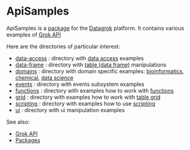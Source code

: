 # ApiSamples

ApiSamples is a [package](https://datagrok.ai/help/develop/develop#packages) for the [Datagrok](https://datagrok.ai) platform.
It contains various examples of [Grok API](https://datagrok.ai/help/develop/js-api)

Here are the directories of particular interest:

* [data-access](https://github.com/datagrok-ai/public/tree/master/packages/ApiSamples/scripts/data-access)
  : directory with [data access](https://datagrok.ai/help/access/data-connection) examples
* [data-frame](https://github.com/datagrok-ai/public/tree/master/packages/ApiSamples/scripts/data-access)
  : directory with [table (data frame)](https://datagrok.ai/help/datagrok/table) manipulations
* [domains](https://github.com/datagrok-ai/public/tree/master/packages/ApiSamples/scripts/domains)
  : directory with domain specific examples: [bioinformatics](https://github.com/datagrok-ai/public/tree/master/packages/ApiSamples/scripts/domains/bio),
  [chemical](https://github.com/datagrok-ai/public/tree/master/packages/ApiSamples/scripts/domains/chem),
  [data science](https://github.com/datagrok-ai/public/tree/master/packages/ApiSamples/scripts/domains/data-science)
* [events](https://github.com/datagrok-ai/public/tree/master/packages/ApiSamples/scripts/events)
  : directory with events subsystem examples
* [functions](https://github.com/datagrok-ai/public/tree/master/packages/ApiSamples/scripts/functions)
  : directory with examples how to work with [functions](https://datagrok.ai/help/datagrok/functions/function)
* [grid](https://github.com/datagrok-ai/public/tree/master/packages/ApiSamples/scripts/grid)
  : directory with examples how to work with [table grid](https://datagrok.ai/help/visualize/viewers/grid)
* [scripting](https://github.com/datagrok-ai/public/tree/master/packages/ApiSamples/scripts/scripting)
  : directory with examples how to use [scripting](https://datagrok.ai/help/compute/scripting)
* [ui](https://github.com/datagrok-ai/public/tree/master/packages/ApiSamples/scripts/ui)
  : directory with ui manipulation examples

See also:

* [Grok API](https://datagrok.ai/help/develop/js-api)
* [Packages](https://datagrok.ai/help/develop/develop#packages)
